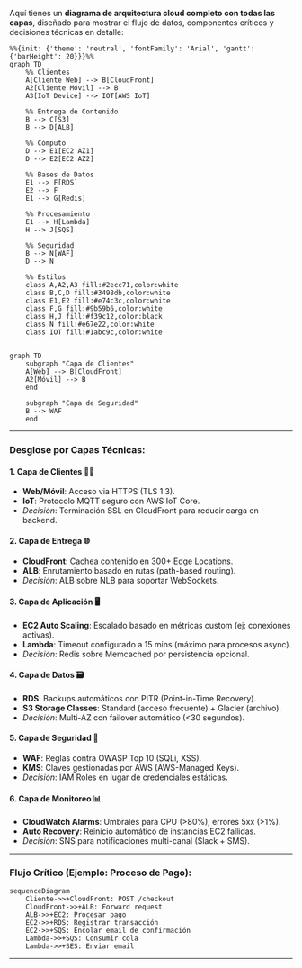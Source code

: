 Aquí tienes un **diagrama de arquitectura cloud completo con todas las capas**, diseñado para mostrar el flujo de datos, componentes críticos y decisiones técnicas en detalle:

```mermaid
%%{init: {'theme': 'neutral', 'fontFamily': 'Arial', 'gantt': {'barHeight': 20}}}%%
graph TD
    %% Clientes
    A[Cliente Web] --> B[CloudFront]
    A2[Cliente Móvil] --> B
    A3[IoT Device] --> IOT[AWS IoT]
  
    %% Entrega de Contenido
    B --> C[S3]
    B --> D[ALB]
  
    %% Cómputo
    D --> E1[EC2 AZ1]
    D --> E2[EC2 AZ2]
  
    %% Bases de Datos
    E1 --> F[RDS]
    E2 --> F
    E1 --> G[Redis]
  
    %% Procesamiento
    E1 --> H[Lambda]
    H --> J[SQS]
  
    %% Seguridad
    B --> N[WAF]
    D --> N
  
    %% Estilos
    class A,A2,A3 fill:#2ecc71,color:white
    class B,C,D fill:#3498db,color:white
    class E1,E2 fill:#e74c3c,color:white
    class F,G fill:#9b59b6,color:white
    class H,J fill:#f39c12,color:black
    class N fill:#e67e22,color:white
    class IOT fill:#1abc9c,color:white
```

```mermaid

graph TD
    subgraph "Capa de Clientes"
    A[Web] --> B[CloudFront]
    A2[Móvil] --> B
    end
  
    subgraph "Capa de Seguridad"
    B --> WAF
    end
```

---

### **Desglose por Capas Técnicas**:

#### **1. Capa de Clientes** 🏃‍♂️

- **Web/Móvil**: Acceso via HTTPS (TLS 1.3).
- **IoT**: Protocolo MQTT seguro con AWS IoT Core.
- *Decisión*: Terminación SSL en CloudFront para reducir carga en backend.

#### **2. Capa de Entrega** 🌐

- **CloudFront**: Cachea contenido en 300+ Edge Locations.
- **ALB**: Enrutamiento basado en rutas (path-based routing).
- *Decisión*: ALB sobre NLB para soportar WebSockets.

#### **3. Capa de Aplicación** 🖥️

- **EC2 Auto Scaling**: Escalado basado en métricas custom (ej: conexiones activas).
- **Lambda**: Timeout configurado a 15 mins (máximo para procesos async).
- *Decisión*: Redis sobre Memcached por persistencia opcional.

#### **4. Capa de Datos** 🗃️

- **RDS**: Backups automáticos con PITR (Point-in-Time Recovery).
- **S3 Storage Classes**: Standard (acceso frecuente) + Glacier (archivo).
- *Decisión*: Multi-AZ con failover automático (<30 segundos).

#### **5. Capa de Seguridad** 🔐

- **WAF**: Reglas contra OWASP Top 10 (SQLi, XSS).
- **KMS**: Claves gestionadas por AWS (AWS-Managed Keys).
- *Decisión*: IAM Roles en lugar de credenciales estáticas.

#### **6. Capa de Monitoreo** 📊

- **CloudWatch Alarms**: Umbrales para CPU (>80%), errores 5xx (>1%).
- **Auto Recovery**: Reinicio automático de instancias EC2 fallidas.
- *Decisión*: SNS para notificaciones multi-canal (Slack + SMS).

---

### **Flujo Crítico (Ejemplo: Proceso de Pago)**:

```mermaid
sequenceDiagram
    Cliente->>+CloudFront: POST /checkout
    CloudFront->>+ALB: Forward request
    ALB->>+EC2: Procesar pago
    EC2->>+RDS: Registrar transacción
    EC2->>+SQS: Encolar email de confirmación
    Lambda->>+SQS: Consumir cola
    Lambda->>+SES: Enviar email
```

---
